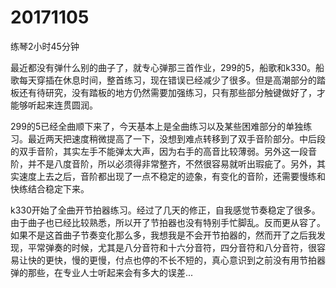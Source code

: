 # 20171105

练琴2小时45分钟

最近都没有弹什么别的曲子了，就专心弹那三首作业，299的5，船歌和k330。船歌每天穿插在休息时间，整首练习，现在错误已经减少了很多。但是高潮部分的踏板还有待研究，没有踏板的地方仍然需要加强练习，只有那些部分触键做好了，才能够听起来连贯圆润。

299的5已经全曲顺下来了，今天基本上是全曲练习以及某些困难部分的单独练习。最近两天把速度稍微提高了一下，没想到难点转移到了双手音阶部分。中后段的双手音阶，其实左手不能弹太大声，因为右手的高音比较薄弱。另外这一段音阶，并不是八度音阶，所以必须得非常整齐，不然很容易就听出瑕疵了。另外，其实速度上去之后，音阶都出现了一点不稳定的迹象，有变化的音阶，还需要慢练和快练结合稳定下来。

k330开始了全曲开节拍器练习。经过了几天的修正，自我感觉节奏稳定了很多。由于曲子也已经比较熟悉，所以开了节拍器也没有特别手忙脚乱。反而更从容了。如果不是这首曲子节奏变化那么多，我想我是不会开节拍器的，然而开了之后我发现，平常弹奏的时候，尤其是八分音符和十六分音符，四分音符和八分音符，很容易让快的更快，慢的更慢，付点也停的不长不短的，真心意识到之前没有用节拍器弹的那些，在专业人士听起来会有多大的误差...

